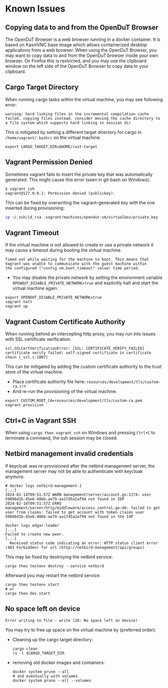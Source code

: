 # Known Issues

## Copying data to and from the OpenDuT Browser

The OpenDuT Browser is a web browser running in a docker container. 
It is based on KasmVNC base image which allows containerized desktop applications from a web browser.
When using the OpenDuT Browser, you may want to copy data to and from the OpenDuT browser inside your own browser.
On Firefox this is restricted, and you may use the clipboard window on the left side of the OpenDuT Browser to copy data to your clipboard.

## Cargo Target Directory
When running cargo tasks within the virtual machine, you may see following error:
```
warning: hard linking files in the incremental compilation cache failed. copying files instead. consider moving the cache directory to a file system which supports hard linking in session dir
```
This is mitigated by setting a different target directory for cargo in `/home/vagrant/.bashrc` on the virtual machine:
```
export CARGO_TARGET_DIR=$HOME/rust-target
```

## Vagrant Permission Denied

Sometimes vagrant fails to insert the private key that was automatically generated.
This might cause this error (seen in git-bash on Windows):
```
$ vagrant ssh
vagrant@127.0.0.1: Permission denied (publickey).
```
This can be fixed by overwriting the vagrant-generated key with the one inserted during provisioning:
```sh
cp ~/.ssh/id_rsa .vagrant/machines/opendut-vm/virtualbox/private_key
```

## Vagrant Timeout
If the virtual machine is not allowed to create or use a private network it may cause a timeout during booting the virtual machine.

```
Timed out while waiting for the machine to boot. This means that
Vagrant was unable to communicate with the guest machine within
the configured ("config.vm.boot_timeout" value) time period.
```
* You may disable the private network by setting the environment variable `OPENDUT_DISABLE_PRIVATE_NETWORK=true` and explicitly halt and start the virtual machine again.
```shell
export OPENDUT_DISABLE_PRIVATE_NETWORK=true
vagrant halt
vagrant up
```

## Vagrant Custom Certificate Authority
When running behind an intercepting http proxy, you may run into issues with SSL certificate verification. 
```shell
ssl.SSLCertVerificationError: [SSL: CERTIFICATE_VERIFY_FAILED] certificate verify failed: self-signed certificate in certificate chain (_ssl.c:1007)
```

This can be mitigated by adding the custom certificate authority to the trust store of the virtual machine. 
* Place certificate authority file here: `resources/development/tls/custom-ca.crt`
* And re-run the provisioning of the virtual machine.
```shell
export CUSTOM_ROOT_CA=resources/development/tls/custom-ca.pem
vagrant provision
```

## Ctrl+C in Vagrant SSH
When using `cargo theo vagrant ssh` on Windows and pressing `Ctrl+C` to terminate a command, the ssh session may be closed.


## Netbird management invalid credentials

If keycloak was re-provisioned after the netbird management server, 
the management server may not be able to authenticate with keycloak anymore.
```
# docker logs netbird-management-1
[...]
2024-02-14T09:51:57Z WARN management/server/account.go:1174: user 59896d1b-45e6-48bb-ae79-aa17d5a2af94 not found in IDP
2024-02-14T09:51:57Z ERRO management/server/http/middleware/access_control.go:46: failed to get user from claims: failed to get account with token claims user 59896d1b-45e6-48bb-ae79-aa17d5a2af94 not found in the IdP

docker logs edgar-leader
[...]
Failed to create new peer.
[...]
  Received status code indicating an error: HTTP status client error (403 Forbidden) for url (http://netbird-management/api/groups)
```
This may be fixed by destroying the netbird service:
```shell
cargo theo testenv destroy --service netbird
```
Afterward you may restart the netbird service:
```shell
cargo theo testenv start
# or 
cargo theo dev start
```

## No space left on device

```shell
Error writing to file - write (28: No space left on device)
```
You may try to free up space on the virtual machine by (preferred order):
* Cleaning up the cargo target directory:
    ```shell
    cargo clean
    ls -l $CARGO_TARGET_DIR
    ```
* removing old docker images and containers:
    ```shell
    docker system prune --all
    # and eventually with volumes
    docker system prune --all --volumes
    ```
